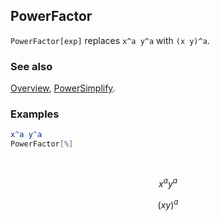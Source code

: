 ## PowerFactor

`PowerFactor[exp]` replaces `x^a y^a` with `(x y)^a`.

### See also

[Overview](Extra/FeynCalc.md), [PowerSimplify](PowerSimplify.md).

### Examples

```mathematica
x^a y^a
PowerFactor[%] 
  
 

```

$$x^a y^a$$

$$(x y)^a$$
